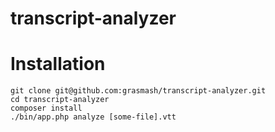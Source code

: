 # transcript-analyzer

# Installation

```
git clone git@github.com:grasmash/transcript-analyzer.git
cd transcript-analyzer
composer install
./bin/app.php analyze [some-file].vtt
```
